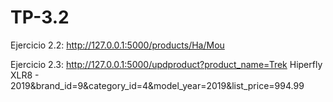 # TP-3.2

Ejercicio 2.2:
http://127.0.0.1:5000/products/Ha/Mou

Ejercicio 2.3:
http://127.0.0.1:5000/updproduct?product_name=Trek Hiperfly XLR8 - 2019&brand_id=9&category_id=4&model_year=2019&list_price=994.99